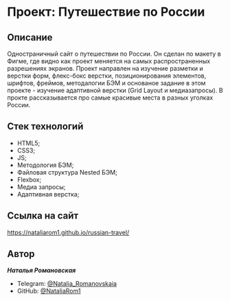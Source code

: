 # Проект: Путешествие по России


## **Описание**

Одностраничный сайт о путешествии по России. Он сделан по макету в Фигме, где видно как проект меняется на самых распространенных разрешениях экранов. Проект направлен на изучение разметки и верстки форм, флекс-бокс верстки, позиционирования элементов, шрифтов, фреймов, методалогии БЭМ и основаное задание в этом проекте - изучение адаптивной верстки (Grid Layout и медиазапросы). В прокте рассказывается про самые красивые места в разных уголках России.


## **Стек технологий**

- HTML5;
- CSS3;
- JS;
- Методология БЭМ;
- Файловая структура Nested БЭМ;
- Flexbox;
- Медиа запросы;
- Адаптивная верстка;

## **Ссылка на сайт**

https://nataliarom1.github.io/russian-travel/

## **Автор**

**_Наталья Романовская_**

- Telegram: [@Natalia_Romanovskaia](https://t.me/Natalia_Romanovskaia)
- GitHub: [@NataliaRom1](https://github.com/NataliaRom1)

